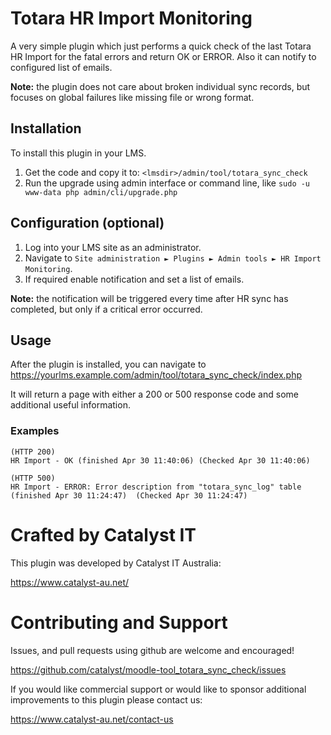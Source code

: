 # Totara HR Import Monitoring
A very simple plugin which just performs a quick check of the last Totara HR Import for the fatal errors and return OK or ERROR. Also it can notify to configured list of emails.

**Note:** the plugin does not care about broken individual sync records, but focuses on global failures like missing file or wrong format. 

## Installation
To install this plugin in your LMS.
1. Get the code and copy it to: `<lmsdir>/admin/tool/totara_sync_check`
2. Run the upgrade using admin interface or command line, like `sudo -u www-data php admin/cli/upgrade.php`


## Configuration (optional)
1. Log into your LMS site as an administrator.
2. Navigate to  `Site administration ► Plugins ► Admin tools ► HR Import Monitoring`.
3. If required enable notification and set a list of emails.

**Note:** 
the notification will be triggered every time after HR sync has completed, but only if a critical error occurred. 


## Usage
After the plugin is installed, you can navigate to https://yourlms.example.com/admin/tool/totara_sync_check/index.php 

It will return a page with either a 200 or 500 response code and some additional useful information.

### Examples

```
(HTTP 200)
HR Import - OK (finished Apr 30 11:40:06) (Checked Apr 30 11:40:06)
```

```
(HTTP 500)
HR Import - ERROR: Error description from "totara_sync_log" table (finished Apr 30 11:24:47)  (Checked Apr 30 11:24:47)
```

# Crafted by Catalyst IT

This plugin was developed by Catalyst IT Australia:

https://www.catalyst-au.net/

# Contributing and Support

Issues, and pull requests using github are welcome and encouraged!

https://github.com/catalyst/moodle-tool_totara_sync_check/issues

If you would like commercial support or would like to sponsor additional improvements
to this plugin please contact us:

https://www.catalyst-au.net/contact-us

